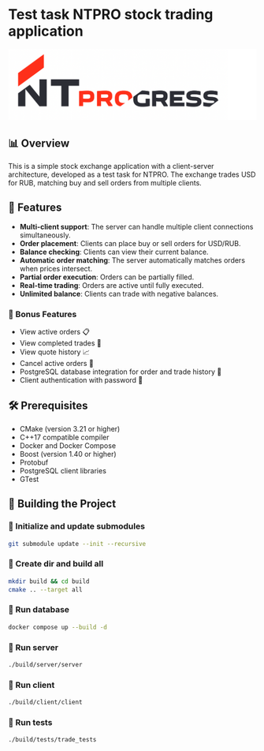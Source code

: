# Test task NTPRO stock trading application

![NTPro Logo](NTPro-Logo.png)

## 📊 Overview

This is a simple stock exchange application with a client-server architecture, developed as a test task for NTPRO. The exchange trades USD for RUB, matching buy and sell orders from multiple clients.

## 🚀 Features

- **Multi-client support**: The server can handle multiple client connections simultaneously.
- **Order placement**: Clients can place buy or sell orders for USD/RUB.
- **Balance checking**: Clients can view their current balance.
- **Automatic order matching**: The server automatically matches orders when prices intersect.
- **Partial order execution**: Orders can be partially filled.
- **Real-time trading**: Orders are active until fully executed.
- **Unlimited balance**: Clients can trade with negative balances.

### 🎈 Bonus Features

- View active orders 📋
- View completed trades 🛂
- View quote history 📈
- Cancel active orders 🚫
- PostgreSQL database integration for order and trade history 💽
- Client authentication with password 🔑

## 🛠 Prerequisites

- CMake (version 3.21 or higher)
- C++17 compatible compiler
- Docker and Docker Compose
- Boost (version 1.40 or higher)
- Protobuf
- PostgreSQL client libraries
- GTest

## 🔧 Building the Project

### 📎 Initialize and update submodules
```bash
git submodule update --init --recursive
```

### 💼 Create dir and build all
```bash
mkdir build && cd build
cmake .. --target all
```

### 🚀 Run database
```bash
docker compose up --build -d
```
### 🚀 Run server
```bash
./build/server/server
```

### 🚀 Run client
```bash
./build/client/client
```

### 🧪 Run tests
```bash
./build/tests/trade_tests
```